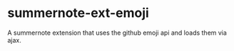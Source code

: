 # summernote-ext-emoji
A summernote extension that uses the github emoji api and loads them via ajax.
